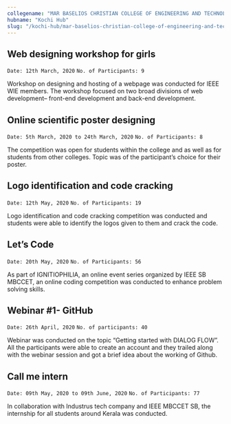 ```yaml
---
collegename: "MAR BASELIOS CHRISTIAN COLLEGE OF ENGINEERING AND TECHNOLOGY"
hubname: "Kochi Hub"
slug: "/kochi-hub/mar-baselios-christian-college-of-engineering-and-technology"
---
```




## Web designing workshop for girls

```Date: 12th March, 2020```
```No. of Participants: 9```

Workshop on designing and hosting of a webpage was conducted for IEEE WIE members. The workshop focused on two broad divisions of web development– front-end development and back-end development. 
      

## Online scientific poster designing

```Date: 5th March, 2020 to 24th March, 2020```
```No. of Participants: 8```

The competition was open for students within the college and as well as for students from other colleges. Topic was of the participant’s choice for their poster. 

## Logo identification and code cracking

```Date: 12th May, 2020```
```No. of Participants: 19```

Logo identification and code cracking competition was conducted and students were able to identify the logos given to them and crack the code. 

## Let’s Code

```Date: 20th May, 2020```
```No. of Participants: 56```

As part of IGNITIOPHILIA, an online event series organized by IEEE SB MBCCET, an online coding competition was conducted to enhance problem solving skills. 

## Webinar #1- GitHub

```Date: 26th April, 2020```
```No. of participants: 40```

Webinar was conducted on the topic “Getting started with DIALOG FLOW”. All the participants were able to create an account and they trailed along with the webinar session and got a brief idea about the working of Github.

## Call me intern

```Date: 09th May, 2020 to 09th June, 2020```
```No. of Participants: 77```

In collaboration with Industrus tech company and IEEE MBCCET SB, the internship for all students around Kerala was conducted. 
